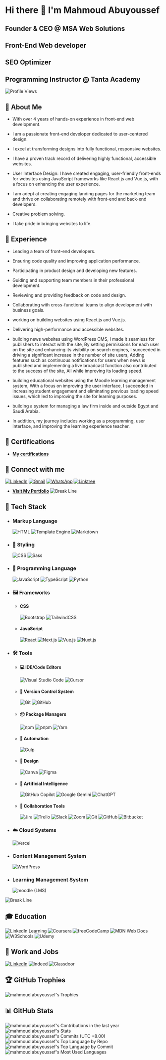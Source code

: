 # Hi there 👋 I'm Mahmoud Abuyoussef
## Founder & CEO @ MSA Web Solutions
## Front-End Web developer
## SEO Optimizer
## Programming Instructor @ Tanta Academy

![Profile Views](https://komarev.com/ghpvc/?username=mahmoud-abuyoussef&label=Profile%20views&color=0e75b6&style=flat)

## 💫 About Me

- With over 4 years of hands-on experience in front-end web development.

- I am a passionate front-end developer dedicated to user-centered design.

- I excel at transforming designs into fully functional, responsive websites.

- I have a proven track record of delivering highly functional, accessible websites.

- User Interface Design: I have created engaging, user-friendly front-ends for websites using JavaScript frameworks like React.js and Vue.js, with a focus on enhancing the user experience.

- I am adept at creating engaging landing pages for the marketing team and thrive on collaborating remotely with front-end and back-end developers.

- Creative problem solving.

- I take pride in bringing websites to life.

## 💪 Experience

- Leading a team of front-end developers.

- Ensuring code quality and improving application performance.

- Participating in product design and developing new features.

- Guiding and supporting team members in their professional development.

- Reviewing and providing feedback on code and design.

- Collaborating with cross-functional teams to align development with business goals.

- working on building websites using React.js and Vue.js.

- Delivering high-performance and accessible websites.

- building news websites using WordPress CMS, I made it seamless for publishers to interact with the site, By setting permissions for each user on the site and enhancing its visibility on search engines, I succeeded in driving a significant increase in the number of site users, Adding features such as continuous notifications for users when news is published and implementing a live broadcast function also contributed to the success of the site, All while improving its loading speed.

- building educational websites using the Moodle learning management system, With a focus on improving the user interface, I succeeded in increasing student engagement and eliminating previous loading speed issues, which led to improving the site for learning purposes.

- building a system for managing a law firm inside and outside Egypt and Saudi Arabia.

- In addition, my journey includes working as a programming, user interface, and improving the learning experience teacher.

## 📜 Certifications
- **[My certifications](https://github.com/mahmoud-abuyoussef/Certificates "Go to my certification repo")**

## 🤝 Connect with me
[![LinkedIn](https://img.shields.io/badge/Linkedin-%230077B5.svg?logo=linkedin&logoColor=white)](https://www.linkedin.com/in/mahmoudabuyoussef)
[![Gmail](https://img.shields.io/badge/Gmail-D14836?logo=gmail&logoColor=white)](mailto:mahmoudabuyoussef5@gmail.com)
[![WhatsApp](https://img.shields.io/badge/WhatsApp-25D366?logo=whatsapp&logoColor=white)](https://wa.me/+201030755691)
[![Linktree](https://img.shields.io/badge/LinkTree-1de9b6?logo=linktree&logoColor=white)](https://linktr.ee/mahmoudabuyoussef)

- **[Visit My Portfolio](https://mahmoudabuyoussef.vercel.app)**
![Break Line](https://user-images.githubusercontent.com/73097560/115834477-dbab4500-a447-11eb-908a-139a6edaec5c.gif)

## 🧳 Tech Stack

- ### Markup Language
  ![HTML](https://img.shields.io/badge/HTML-%23E34F26.svg?logo=html5&logoColor=white)
  ![Template Engine](https://img.shields.io/badge/-PugJs-05122A?style=flat&logo=Pug)
  ![Markdown](https://img.shields.io/badge/Markdown-%23000000.svg?logo=markdown&logoColor=white)

- ### 🎨 Styling
  ![CSS](https://img.shields.io/badge/CSS-1572B6?logo=css3&logoColor=fff)
  ![Sass](https://img.shields.io/badge/Sass-C69?logo=sass&logoColor=fff)

- ### 🧠 Programming Language
  ![JavaScript](https://img.shields.io/badge/JavaScript-F7DF1E?logo=javascript&logoColor=000)
  ![TypeScript](https://img.shields.io/badge/TypeScript-3178C6?logo=typescript&logoColor=fff)
  ![Python](https://img.shields.io/badge/Python-3776AB?logo=python&logoColor=fff)

- ### 🖼️ Frameworks

  - #### CSS
    ![Bootstrap](https://img.shields.io/badge/Bootstrap-7952B3?logo=bootstrap&logoColor=fff)
    ![TailwindCSS](https://img.shields.io/badge/Tailwind%20CSS-%2338B2AC.svg?logo=tailwind-css&logoColor=white)
    
  - #### JavaScript
    ![React](https://img.shields.io/badge/React-%2320232a.svg?logo=react&logoColor=%2361DAFB)
    ![Next.js](https://img.shields.io/badge/Next.js-black?logo=next.js&logoColor=white)
    ![Vue.js](https://img.shields.io/badge/Vue.js-4FC08D?logo=vuedotjs&logoColor=fff)
    ![Nuxt.js](https://img.shields.io/badge/Nuxt.js-002E3B?logo=nuxtdotjs&logoColor=#00DC82)

- ### 🛠️ Tools

  - #### 💻 IDE/Code Editors
    ![Visual Studio Code](https://custom-icon-badges.demolab.com/badge/Visual%20Studio%20Code-0078d7.svg?logo=vsc&logoColor=white)
    ![Cursor](https://custom-icon-badges.demolab.com/badge/cursor_ide-000000.svg?logo=cursor_ide&logoColor=white)
    
  - #### 🔖 Version Control System
    ![Git](https://img.shields.io/badge/Git-F05032?logo=git&logoColor=fff)
    ![GitHub](https://img.shields.io/badge/GitHub-%23121011.svg?logo=github&logoColor=white)
  
  - #### 📦 Package Managers
    ![npm](https://img.shields.io/badge/npm-CB3837?logo=npm&logoColor=fff)
    ![pnpm](https://img.shields.io/badge/pnpm-F69220?logo=pnpm&logoColor=fff)
    ![Yarn](https://img.shields.io/badge/Yarn-2C8EBB?logo=yarn&logoColor=fff)

  - #### 🤖 Automation
    ![Gulp](https://img.shields.io/badge/GULP-%23CF4647.svg?&logo=GULP&logoColor=white)
    
  - #### 🎨 Design
    ![Canva](https://img.shields.io/badge/Canva-%2300C4CC.svg?&logo=Canva&logoColor=white)
    ![Figma](https://img.shields.io/badge/Figma-F24E1E?logo=figma&logoColor=white)
  
  - #### 🤖 Artificial Intelligence
    ![GitHub Copilot](https://img.shields.io/badge/GitHub%20Copilot-000?logo=githubcopilot&logoColor=fff)
    ![Google Gemini](https://img.shields.io/badge/Google%20Gemini-886FBF?logo=googlegemini&logoColor=fff)
    ![ChatGPT](https://img.shields.io/badge/ChatGPT-74aa9c?logo=openai&logoColor=white)

  - #### 🤝 Collaboration Tools
    ![Jira](https://img.shields.io/badge/Jira-0052CC?logo=jira&logoColor=fff)
    ![Trello](https://img.shields.io/badge/Trello-0052CC?logo=trello&logoColor=fff)
    ![Slack](https://img.shields.io/badge/Slack-4A154B?logo=slack&logoColor=fff)
    ![Zoom](https://img.shields.io/badge/Zoom-2D8CFF?logo=zoom&logoColor=white)
    ![Git](https://img.shields.io/badge/Git-F05032?logo=git&logoColor=fff)
    ![GitHub](https://img.shields.io/badge/GitHub-%23121011.svg?logo=github&logoColor=white)
    ![Bitbucket](https://img.shields.io/badge/Bitbucket-0052CC?logo=bitbucket&logoColor=fff)
  
- ### ☁️ Cloud Systems
  ![Vercel](https://img.shields.io/badge/Vercel-%23000000.svg?logo=vercel&logoColor=white)

- ### Content Management System
  ![WordPress](https://img.shields.io/badge/WordPress-%2321759B.svg?logo=wordpress&logoColor=white)

- ### Learning Management System
  ![moodle (LMS)](https://img.shields.io/badge/Moodle-F24E1E?logo=moodle&logoColor=white)
  
![Break Line](https://user-images.githubusercontent.com/73097560/115834477-dbab4500-a447-11eb-908a-139a6edaec5c.gif)

## 🎓 Education
![LinkedIn Learning](https://img.shields.io/badge/LinkedIn%20Learning-0A66C2?logo=linkedin&logoColor=fff)
![Coursera](https://img.shields.io/badge/Coursera-0056D2?logo=coursera&logoColor=fff)
![freeCodeCamp](https://img.shields.io/badge/freeCodeCamp-0A0A23?logo=freecodecamp&logoColor=fff)
![MDN Web Docs](https://img.shields.io/badge/MDN%20Web%20Docs-000?logo=mdnwebdocs&logoColor=fff)
![W3Schools](https://img.shields.io/badge/W3Schools-04AA6D?logo=w3schools&logoColor=fff)
![Udemy](https://img.shields.io/badge/Udemy-A435F0?logo=udemy&logoColor=fff)

## 💼 Work and Jobs
[![LinkedIn](https://img.shields.io/badge/LinkedIn-0A66C2?logo=linkedin&logoColor=fff)](https://www.linkedin.com/in/mahmoudabuyoussef)
![Indeed](https://img.shields.io/badge/Indeed-003A9B?logo=indeed&logoColor=fff)
![Glassdoor](https://img.shields.io/badge/Glassdoor-0CAA41?logo=glassdoor&logoColor=fff)

## 🏆 GitHub Trophies
![mahmoud abuyoussef's Trophies](https://github-trophies.vercel.app/?username=mahmoud-abuyoussef&theme=radical&no-frame=false&no-bg=false&margin-w=4)

## 📊 GitHub Stats
![mahmoud abuyoussef's Contributions in the last year](http://github-profile-summary-cards.vercel.app/api/cards/profile-details?username=mahmoud-abuyoussef&theme=dark)
![mahmoud abuyoussef's Stats](http://github-profile-summary-cards.vercel.app/api/cards/stats?username=mahmoud-abuyoussef&theme=dark&show_icons=true&hide_border=true&count_private=true)
![mahmoud abuyoussef's Commits (UTC +8.00)](http://github-profile-summary-cards.vercel.app/api/cards/productive-time?username=mahmoud-abuyoussef&theme=dark&utcOffset=8)
![mahmoud abuyoussef's Top Language by Repo](http://github-profile-summary-cards.vercel.app/api/cards/repos-per-language?username=mahmoud-abuyoussef&theme=dark)
![mahmoud abuyoussef's Top Language by Commit](http://github-profile-summary-cards.vercel.app/api/cards/most-commit-language?username=mahmoud-abuyoussef&theme=dark) <br>
![mahmoud abuyoussef's Most Used Languages](https://github-readme-stats.vercel.app/api/top-langs/?username=mahmoud-abuyoussef&theme=dark&show_icons=true&hide_border=true)

